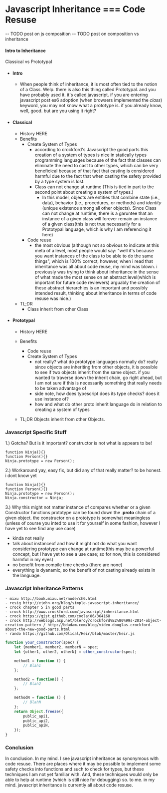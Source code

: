# Javascript Inheritance === Code Resuse

-- TODO post on js composition
-- TODO post on composition vs inheritance

#### Intro to Inheritance
Classical vs Prototypal

- #### Intro
    - When people think of inheritance, it is most often tied to the notion of a Class. Welp. there is also this thing called Prototypal. and you have probably used it. it's called javascript. if you are entering javascript post es6 adoption (when browsers implemented the *class*) keyword, you may not know what a prototype is. if you already know, well, good. but are you using it right?

- #### Classical
    - History HERE
    - Benefits
        - Create System of Types
            - according to crockford's Javascript the good parts this creation of a system of types is nice in statically types programming languages because of the fact that classes can eliminate the need to cast to other types, which can be very beneficical because of that fact that casting is considered harmful due to the fact that when casting the safety provided by a type system is lost.
            - Class can not change at runtime (This is tied in part to the second point about creating a system of types.)
                - In this model, objects are entities that combine state (i.e., data), behavior (i.e., procedures, or methods) and _identity_ (unique existence among all other objects).
                Since Class can not change at runtime, there is a garuntee
                that an instance of a given class will forever remain an instance of a given class(this is not true necessarily for a Prototypal language, which is why I am referencing it here)
        - Code reuse
            - the most obvious (although not so obvious to indicate at this meta of a level, most people would say: "well it's because you want instances of the class to be able to do the same things", which is 100% correct, however, when i read that inheritance was all about code reuse, my mind was blown. i previously was trying to think about inheritance in the sense of what made the most sense on an abstract level(which is important for future code reviewers) arguably the creation of these abstract hierarchies is an important and possibly intended result, thinking about inheritance in terms of code resuse was nice.)
    - TL;DR
        - Class inherit from other Class
- #### Prototypal
    - History HERE
    - Benefits
        - Code reuse
        - Create System of Types
            - not really? what do prototype languages normally do? really since objects are inheriting from other objects, it is possible to see if two objects inherit from the same object. if you wanted to traverse down the inherit chain, go right ahead, but I am not sure if this is necessarily something that really needs to be taken advantage of
            - side note, how does typescript does its type checks? does it use instance of?
            - how and what do other proto inherit language do in relation to creating a system of types

    - TL;DR Objects inherit from other Objects.

### Javascript Specific Stuff
1.) Gotcha? But is it important?
constructor is not what is appears to be!
```
function Ninja(){}
function Person(){}
Ninja.prototype = new Person();
```

2.) Workaround
yay, easy fix, but did any of that really matter? to be honest. i dont know yet
```
function Ninja(){}
function Person(){}
Ninja.prototype = new Person();
Ninja.constructor = Ninja;
```

3.) Why this might not matter
instance of compares whether or a given Constructor functions prototype can be
found down the .__proto__ chain of a given object. the constructor on a prototype
is somewhat meaningless (unless of course you inted to use it for yourself in
some fashion, however I have yet to see find any use case)
- kinda not really
- talk about instanceof and how it might not do what you want considering prototype can change at runtime(this may be a powerful concept, but I have yet to see a use case; so for now, this is considered harmful in my eyes)
- no benefit from compile time checks (there are none)
- everything is dyanamic, so the benefit of not casting already exists in the language.

### Javascript Inheritance Patterns
    - mixu http://book.mixu.net/node/ch6.html
    - resig http://ejohn.org/blog/simple-javascript-inheritance/
    - crock chapter 5 in good parts
    - crock http://www.crockford.com/javascript/inheritance.html
    - crock https://gist.github.com/coolaj86/364168
    - crock http://weblogs.asp.net/bleroy/crockford%E2%80%99s-2014-object-creation-pattern / http://bdadam.com/blog/video-douglas-crockford-about-the-new-good-parts.html
    - rando https://github.com/Olical/Heir/blob/master/heir.js
```javascript  f
function your_constructor(spec) {
    let {member1, member2, memberN = spec;
    let {other1, other2, otherN} = other_constructor(spec);

    method1 = function () {
        // Blah1
    };

    method2 = function() {
        // Blah2
    };

    methodN = function () {
        // BlahN
    };
    return Object.freeze({
        public_api1,
        public_api2,
        public_apiN,
    });
}
```
### Conclusion
In conclusion. In my mind. I see javascript inheritance as synonymous with code resuse. There are places where it may be possible to implement some safety checks into functions and such to check for types, but these techniques I am not yet familiar with. And, these techniques would only be able to help at runtime (which is still nice for debugging) so. to me. in my mind. javascript inheritance is currently all about code resuse.
